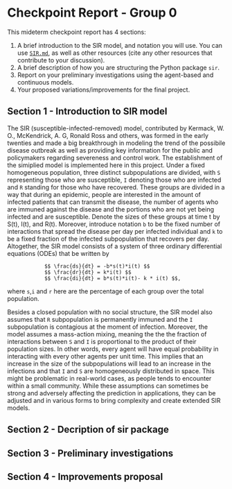 # Checkpoint Report - Group 0

This mideterm checkpoint report has 4 sections:

1. A brief introduction to the SIR model, and notation you will use.  You can use [`SIR.md`](SIR.md), as well as other resources (cite any other resources that contribute to your discussion).
2. A brief description of how you are structuring the Python package `sir`.
3. Report on your preliminary investigations using the agent-based and continuous models.
4. Your proposed variations/improvements for the final project.

## Section 1 - Introduction to SIR model

   The SIR (susceptible-infected-removed) model, contributed by Kermack, W. O., McKendrick, A. G, Ronald Ross and others, was formed in the early twenties and made a big breakthrough in modeling the trend of the possibile disease outbreak as well as providing key information for the public and policymakers regarding severeness and control work. The establishment of the simiplied model is implemented here in this project. Under a fixed homogeneous population, three distinct subpopulations are divided, with `S` representing those who are susceptible, `I` denoting those who are infected and `R` standing for those who have recovered. These groups are divided in a way that during an epidemic, people are interested in the amount of infected patients that can transmit the disease, the number of agents who are immuned against the disease and the portions who are not yet being infected and are susceptible. Denote the sizes of these groups at time t by S(t), I(t), and R(t). Moreover, introduce notation `b` to be the fixed number of interactions that spread the disease per day per infected individual and `k` to be a fixed fraction of the infected subpopulation that recovers per day. Altogether, the SIR model consists of a system of three ordinary differential equations (ODEs) that be written by
   
                $$ \frac{ds}{dt} = -b*s(t)*i(t) $$
                $$ \frac{dr}{dt} = k*i(t) $$
                $$ \frac{di}{dt} = b*s(t)*i(t)- k * i(t) $$,
                
where `s`,`i` and `r` here are the percentage of each group over the total population. 

   Besides a closed population with no social structure, the SIR model also assumes that `R` subpopulation is permanently immuned and the `I` subpopulation is contagious at the moment of infection. Moreover, the model assumes a mass-action mixing, meaning the the the fraction of interactions between `S` and `I` is proportional to the product of their population sizes. In other words, every agent will have equal probability in interacting with every other agents per unit time. This implies that an increase in the size of the subpopulations will lead to an increase in the infections and that `I` and `S` are homogeneously distributed in space. This might be problematic in real-world cases, as people tends to encounter within a small community. While these assumptions can sometimes be strong and adversely affecting the prediction in applications, they can be adjusted and in various forms to bring complexity and create extended SIR models. 



## Section 2 - Decription of sir package

## Section 3 - Preliminary investigations

## Section 4 - Improvements proposal
